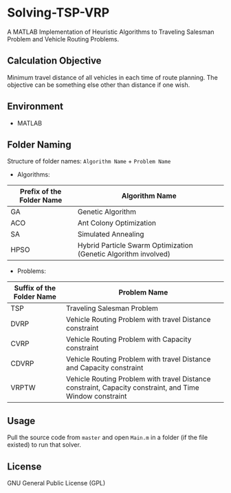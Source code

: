 # Solving-TSP-VRP
A MATLAB Implementation of Heuristic Algorithms to Traveling Salesman Problem and Vehicle Routing Problems.

## Calculation Objective
Minimum travel distance of all vehicles in each time of route planning. The objective can be something else other than distance if one wish.

## Environment
* MATLAB

## Folder Naming

Structure of folder names: `Algorithm Name` + `Problem Name`

* Algorithms:

| Prefix of the Folder Name  | Algorithm Name |
| ------------- | ------------- |
| GA  | Genetic Algorithm  |
| ACO  | Ant Colony Optimization  |
| SA  | Simulated Annealing  |
| HPSO  | Hybrid Particle Swarm Optimization (Genetic Algorithm involved)  |

* Problems:

| Suffix of the Folder Name  | Problem Name |
| ------------- | ------------- |
| TSP  | Traveling Salesman Problem  |
| DVRP  | Vehicle Routing Problem with travel Distance constraint |
| CVRP  | Vehicle Routing Problem with Capacity constraint  |
| CDVRP  | Vehicle Routing Problem with travel Distance and Capacity constraint  |
| VRPTW  | Vehicle Routing Problem with travel Distance constraint, Capacity constraint, and Time Window constraint |

## Usage
Pull the source code from `master` and open `Main.m` in a folder (if the file existed) to run that solver.

## License
GNU General Public License (GPL)